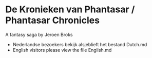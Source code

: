 # De Kronieken van Phantasar / Phantasar Chronicles

A fantasy saga by Jeroen Broks

- Nederlandse bezoekers bekijk alsjeblieft het bestand Dutch.md
- English visitors please view the file English.md
